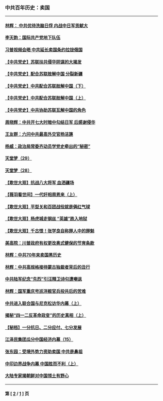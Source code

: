 ### 中共百年历史：卖国
---
#### [林辉： 中共优待洗脑日俘 内战中日军贡献大](../../pages/nf1176117/n13624644.md?03010430) 
#### [李天韵：国际共产党地下队伍](../../pages/nf1176117/n13611808.md?03010430) 
#### [习普视频会晤 中共延长卖国条约拉拢俄国](../../pages/nf1176117/n13060971.md?03010430) 
#### [【中共党史】苏联扶共侵华阴谋的大揭发](../../pages/nf1176117/n13056050.md?03010430) 
#### [【中共党史】配合苏联肢解中国 分裂新疆](../../pages/nf1176117/n13040700.md?03010430) 
#### [【中共党史】中共配合苏联肢解中国（下）](../../pages/nf1176117/n13035660.md?03010430) 
#### [【中共党史】中共配合苏联肢解中国（上）](../../pages/nf1176117/n13030262.md?03010430) 
#### [【中共党史】中共协助苏联瓦解中国的角色](../../pages/nf1176117/n13018109.md?03010430) 
#### [周晓辉：中共开七大时暗中勾结日军 后感谢侵华](../../pages/nf1176117/n12921960.md?03010430) 
#### [王友群：六问中共最高外交官杨洁篪](../../pages/nf1176117/n12836495.md?03010430) 
#### [杨威：政治局常委齐动员学党史牵出的“秘密”](../../pages/nf1176117/n12764642.md?03010430) 
#### [天堂梦（29）](../../pages/nf1176117/n12408465.md?03010430) 
#### [天堂梦（28）](../../pages/nf1176117/n12408309.md?03010430) 
#### [【欺世大观】抗战八大将军 血洒疆场](../../pages/nf1176117/n12357044.md?03010430) 
#### [【薇羽看世间】一代奸相周恩来（上）](../../pages/nf1176117/n12401109.md?03010430) 
#### [【欺世大观】平型关和百团战役就是俩红气球](../../pages/nf1176117/n12359157.md?03010430) 
#### [【欺世大观】杨虎城走钢丝 “英雄”跌入地狱](../../pages/nf1176117/n12358840.md?03010430) 
#### [【欺世大观】千古恨！张学良自称罪人中的罪魁](../../pages/nf1176117/n12358629.md?03010430) 
#### [美高院：川普政府有权更改奥式健保的节育条款](../../pages/nf1176117/n12242171.md?03010430) 
#### [林辉：中共70年来卖国黑历史](../../pages/nf1176117/n11552181.md?03010430) 
#### [林辉：中共高规格接待蒙古独裁者背后的丑行](../../pages/nf1176117/n11225005.md?03010430) 
#### [中共陆军纪念“先烈”引汪精卫诗句遭嘲讽](../../pages/nf1176117/n11153345.md?03010430) 
#### [林辉：国军重庆号巡洋舰官兵投共后的苦难](../../pages/nf1176117/n10997801.md?03010430) 
#### [中共进入联合国与尼克松访华内幕（上）](../../pages/nf1176117/n10138788.md?03010430) 
#### [揭秘“四一二反革命政变”的历史真相（上）](../../pages/nf1176117/n9996650.md?03010430) 
#### [【秘档】一分抗日、二分应付、七分发展](../../pages/nf1176117/n9331484.md?03010430) 
#### [江泽民集团瓜分中国经济内幕（15）](../../pages/nf1176117/n9268584.md?03010430) 
#### [张东园：受境外势力资助卖国 中共是鼻祖](../../pages/nf1176117/n9272480.md?03010430) 
#### [中印边界战争内幕 中国胜而不利（上）](../../pages/nf1176117/n9252458.md?03010430) 
#### [大陆专家揭朝鲜对中国领土有野心](../../pages/nf1176117/n9074056.md?03010430) 

---
#### 第 [ [2](./2.md?03010430) / [1](./1.md?03010430) ] 页
